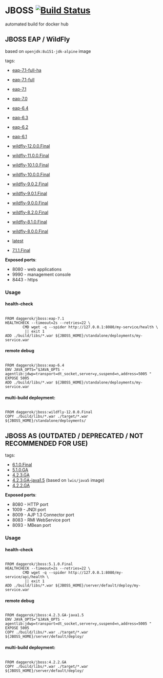 # JBOSS [![Build Status](https://travis-ci.org/daggerok/jboss.svg?branch=master)](https://travis-ci.org/daggerok/jboss)
automated build for docker hub

## JBOSS EAP / WildFly
based on `openjdk:8u151-jdk-alpine` image

tags:

- [eap-7.1-full-ha](https://github.com/daggerok/jboss/blob/eap-7.1-full-ha/Dockerfile)
- [eap-7.1-full](https://github.com/daggerok/jboss/blob/eap-7.1-full/Dockerfile)
- [eap-7.1](https://github.com/daggerok/jboss/blob/eap-7.1/Dockerfile)
- [eap-7.0](https://github.com/daggerok/jboss/blob/eap-7.0/Dockerfile)
- [eap-6.4](https://github.com/daggerok/jboss/blob/eap-6.4/Dockerfile)
- [eap-6.3](https://github.com/daggerok/jboss/blob/eap-6.3/Dockerfile)
- [eap-6.2](https://github.com/daggerok/jboss/blob/eap-6.2/Dockerfile)
- [eap-6.1](https://github.com/daggerok/jboss/blob/eap-6.1/Dockerfile)

- [wildfly-12.0.0.Final](https://github.com/daggerok/jboss/blob/wildfly-12.0.0.Final/Dockerfile)
- [wildfly-11.0.0.Final](https://github.com/daggerok/jboss/blob/wildfly-11.0.0.Final/Dockerfile)
- [wildfly-10.1.0.Final](https://github.com/daggerok/jboss/blob/wildfly-10.1.0.Final/Dockerfile)
- [wildfly-10.0.0.Final](https://github.com/daggerok/jboss/blob/wildfly-10.0.0.Final/Dockerfile)
- [wildfly-9.0.2.Final](https://github.com/daggerok/jboss/blob/wildfly-9.0.2.Final/Dockerfile)
- [wildfly-9.0.1.Final](https://github.com/daggerok/jboss/blob/wildfly-9.0.1.Final/Dockerfile)
- [wildfly-9.0.0.Final](https://github.com/daggerok/jboss/blob/wildfly-9.0.0.Final/Dockerfile)
- [wildfly-8.2.0.Final](https://github.com/daggerok/jboss/blob/wildfly-8.2.0.Final/Dockerfile)
- [wildfly-8.1.0.Final](https://github.com/daggerok/jboss/blob/wildfly-8.1.0.Final/Dockerfile)
- [wildfly-8.0.0.Final](https://github.com/daggerok/jboss/blob/wildfly-8.0.0.Final/Dockerfile)

- [latest](https://github.com/daggerok/jboss/blob/master/Dockerfile)

- [7.1.1.Final](https://github.com/daggerok/jboss/blob/7.1.1.Final/Dockerfile)

**Exposed ports**:

- 8080 - web applications
- 9990 - management console
- 8443 - https

### Usage

#### health-check

```

FROM daggerok/jboss:eap-7.1
HEALTHCHECK --timeout=2s --retries=22 \
        CMD wget -q --spider http://127.0.0.1:8080/my-service/health \
         || exit 1
ADD ./build/libs/*.war ${JBOSS_HOME}/standalone/deployments/my-service.war

```

#### remote debug

```

FROM daggerok/jboss:eap-6.4
ENV JAVA_OPTS="$JAVA_OPTS -agentlib:jdwp=transport=dt_socket,server=y,suspend=n,address=5005 "
EXPOSE 5005
ADD ./build/libs/*.war ${JBOSS_HOME}/standalone/deployments/my-service.war

```

#### multi-build deployment:

```

FROM daggerok/jboss:wildfly-12.0.0.Final
COPY ./build/libs/*.war ./target/*.war ${JBOSS_HOME}/standalone/deployments/

```

## JBOSS AS (OUTDATED / DEPRECATED / NOT RECOMMENDED FOR USE)

tags:

- [6.1.0.Final](https://github.com/daggerok/jboss/blob/6.1.0.Final/Dockerfile)
- [5.1.0.GA](https://github.com/daggerok/jboss/blob/5.1.0.GA/Dockerfile)
- [4.2.3.GA](https://github.com/daggerok/jboss/blob/4.2.3.GA/Dockerfile)
- [4.2.3.GA-java1.5](https://github.com/daggerok/jboss/blob/4.2.3.GA-java1.5/Dockerfile) (based on `lwis/java5` image)
- [4.2.2.GA](https://github.com/daggerok/jboss/blob/4.2.2.GA/Dockerfile)

**Exposed ports**:

- 8080 - HTTP port
- 1009 - JNDI port
- 8009 - AJP 1.3 Connector port
- 8083 - RMI WebService port
- 8093 - MBean port

### Usage 

#### health-check

```

FROM daggerok/jboss:5.1.0.Final
HEALTHCHECK --timeout=2s --retries=22 \
        CMD wget -q --spider http://127.0.0.1:8080/my-service/api/health \
         || exit 1
ADD ./build/libs/*.war ${JBOSS_HOME}/server/default/deploy/my-service.war

```

#### remote debug

```

FROM daggerok/jboss:4.2.3.GA-java1.5
ENV JAVA_OPTS="$JAVA_OPTS -agentlib:jdwp=transport=dt_socket,server=y,suspend=n,address=5005 "
EXPOSE 5005
COPY ./build/libs/*.war ./target/*.war ${JBOSS_HOME}/server/default/deploy/

```

#### multi-build deployment:

```

FROM daggerok/jboss:4.2.2.GA
COPY ./build/libs/*.war ./target/*.war ${JBOSS_HOME}/server/default/deploy/

```
